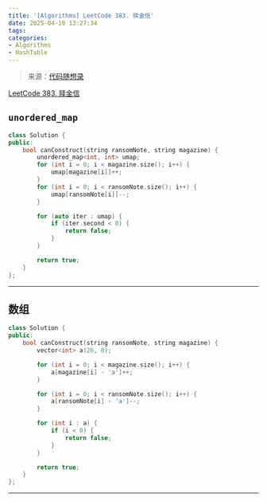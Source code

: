 ```yaml
---
title: '[Algorithms] LeetCode 383. 赎金信'
date: 2025-04-10 13:27:34
tags:
categories: 
- Algorithms
- HashTable
---
```


> 来源：[代码随想录](https://programmercarl.com/)

[LeetCode 383. 赎金信](https://leetcode.cn/problems/ransom-note/)

## `unordered_map`

```cpp
class Solution {
public:
    bool canConstruct(string ransomNote, string magazine) {
        unordered_map<int, int> umap;
        for (int i = 0; i < magazine.size(); i++) {
            umap[magazine[i]]++;
        }
        for (int i = 0; i < ransomNote.size(); i++) {
            umap[ransomNote[i]]--;
        }

        for (auto iter : umap) {
            if (iter.second < 0) {
                return false;
            }
        }

        return true;
    }
};
```

---

## 数组

```cpp
class Solution {
public:
    bool canConstruct(string ransomNote, string magazine) {
        vector<int> a(26, 0);

        for (int i = 0; i < magazine.size(); i++) {
            a[magazine[i] - 'a']++;
        }

        for (int i = 0; i < ransomNote.size(); i++) {
            a[ransomNote[i] - 'a']--;
        }

        for (int i : a) {
            if (i < 0) {
                return false;
            }
        }

        return true;
    }
};
```

---
